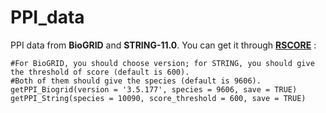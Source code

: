 # PPI_data
PPI data from **BioGRID** and **STRING-11.0**.
You can get it through [**RSCORE**](https://github.com/wycwycpku/RSCORE) :
```
#For BioGRID, you should choose version; for STRING, you should give the threshold of score (default is 600). 
#Both of them should give the species (default is 9606).
getPPI_Biogrid(version = '3.5.177', species = 9606, save = TRUE)
getPPI_String(species = 10090, score_threshold = 600, save = TRUE)
```